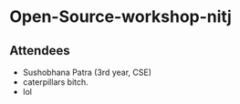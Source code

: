 # Open-Source-workshop-nitj

## Attendees

- Sushobhana Patra (3rd year, CSE)
- caterpillars bitch.
- lol